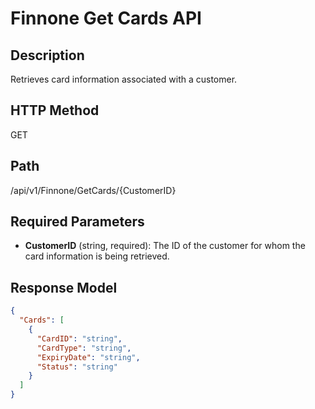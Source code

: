 # Finnone Get Cards API

## Description
Retrieves card information associated with a customer.

## HTTP Method
GET

## Path
/api/v1/Finnone/GetCards/{CustomerID}

## Required Parameters
- **CustomerID** (string, required): The ID of the customer for whom the card information is being retrieved.

## Response Model
```json
{
  "Cards": [
    {
      "CardID": "string",
      "CardType": "string",
      "ExpiryDate": "string",
      "Status": "string"
    }
  ]
}
